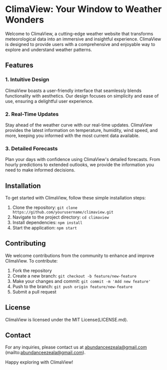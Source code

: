 # ClimaView: Your Window to Weather Wonders

Welcome to ClimaView, a cutting-edge weather website that transforms meteorological data into an immersive and insightful experience. ClimaView is designed to provide users with a comprehensive and enjoyable way to explore and understand weather patterns.

## Features

### 1. Intuitive Design
ClimaView boasts a user-friendly interface that seamlessly blends functionality with aesthetics. Our design focuses on simplicity and ease of use, ensuring a delightful user experience.

### 2. Real-Time Updates
Stay ahead of the weather curve with our real-time updates. ClimaView provides the latest information on temperature, humidity, wind speed, and more, keeping you informed with the most current data available.


### 3. Detailed Forecasts
Plan your days with confidence using ClimaView's detailed forecasts. From hourly predictions to extended outlooks, we provide the information you need to make informed decisions.



## Installation

To get started with ClimaView, follow these simple installation steps:

1. Clone the repository: `git clone https://github.com/yourusername/climaview.git`
2. Navigate to the project directory: `cd climaview`
3. Install dependencies: `npm install`
4. Start the application: `npm start`

## Contributing

We welcome contributions from the community to enhance and improve ClimaView. To contribute:

1. Fork the repository
2. Create a new branch: `git checkout -b feature/new-feature`
3. Make your changes and commit: `git commit -m 'Add new feature'`
4. Push to the branch: `git push origin feature/new-feature`
5. Submit a pull request

## License

ClimaView is licensed under the MIT License(LICENSE.md).

## Contact

For any inquiries, please contact us at abundanceezeala@gmail.com (mailto:abundanceezeala@gmail.com).

Happy exploring with ClimaView!
